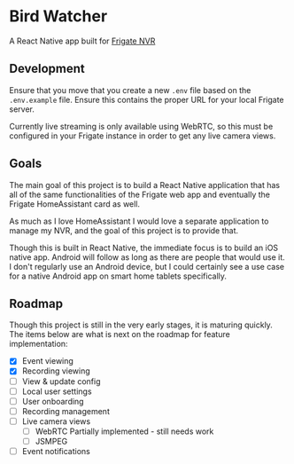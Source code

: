 # Bird Watcher

A React Native app built for [Frigate NVR](https://frigate.video)

## Development

Ensure that you move that you create a new `.env` file based on the `.env.example` file. Ensure this contains the proper URL for your local Frigate server.

Currently live streaming is only available using WebRTC, so this must be configured in your Frigate instance in order to get any live camera views.

## Goals

The main goal of this project is to build a React Native application that has all of the same functionalities of the Frigate web app and eventually  the Frigate HomeAssistant card as well.

As much as I love HomeAssistant I would love a separate application to manage my NVR, and the goal of this project is to provide that.

Though this is built in React Native, the immediate focus is to build an iOS native app. Android will follow as long as there are people that would use it. I don't regularly use an Android device, but I could certainly see a use case for a native Android app on smart home tablets specifically.

## Roadmap

Though this project is still in the very early stages, it is maturing quickly. The items below are what is next on the roadmap for feature implementation:

- [x] Event viewing
- [x] Recording viewing
- [ ] View & update config
- [ ] Local user settings
- [ ] User onboarding
- [ ] Recording management
- [ ] Live camera views
  - [ ] WebRTC
        Partially implemented - still needs work
  - [ ] JSMPEG
- [ ] Event notifications
